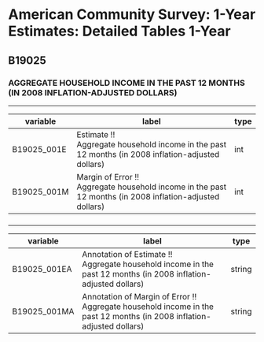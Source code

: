 # American Community Survey: 1-Year Estimates: Detailed Tables 1-Year

## B19025

### AGGREGATE HOUSEHOLD INCOME IN THE PAST 12 MONTHS (IN 2008 INFLATION-ADJUSTED DOLLARS)

___

| variable | label | type |
| ----- | ----- | ----- |
| B19025_001E | Estimate !!<br>Aggregate household income in the past 12 months (in 2008 inflation-adjusted dollars) | int |
| B19025_001M | Margin of Error !!<br>Aggregate household income in the past 12 months (in 2008 inflation-adjusted dollars) | int |
### 

___

| variable | label | type |
| ----- | ----- | ----- |
| B19025_001EA | Annotation of Estimate !!<br>Aggregate household income in the past 12 months (in 2008 inflation-adjusted dollars) | string |
| B19025_001MA | Annotation of Margin of Error !!<br>Aggregate household income in the past 12 months (in 2008 inflation-adjusted dollars) | string |

